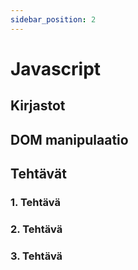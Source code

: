 ```yaml
---
sidebar_position: 2
---
```


# Javascript


## Kirjastot

## DOM manipulaatio

## Tehtävät

### 1. Tehtävä
### 2. Tehtävä
### 3. Tehtävä